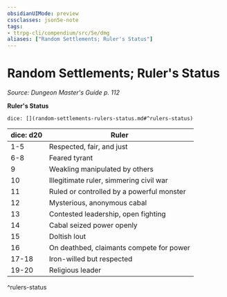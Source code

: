 ```yaml
---
obsidianUIMode: preview
cssclasses: json5e-note
tags:
- ttrpg-cli/compendium/src/5e/dmg
aliases: ["Random Settlements; Ruler's Status"]
---
```

# Random Settlements; Ruler's Status
*Source: Dungeon Master's Guide p. 112* 

**Ruler's Status**

`dice: [](random-settlements-rulers-status.md#^rulers-status)`

| dice: d20 | Ruler |
|-----------|-------|
| 1-5 | Respected, fair, and just |
| 6-8 | Feared tyrant |
| 9 | Weakling manipulated by others |
| 10 | Illegitimate ruler, simmering civil war |
| 11 | Ruled or controlled by a powerful monster |
| 12 | Mysterious, anonymous cabal |
| 13 | Contested leadership, open fighting |
| 14 | Cabal seized power openly |
| 15 | Doltish lout |
| 16 | On deathbed, claimants compete for power |
| 17-18 | Iron-willed but respected |
| 19-20 | Religious leader |
^rulers-status